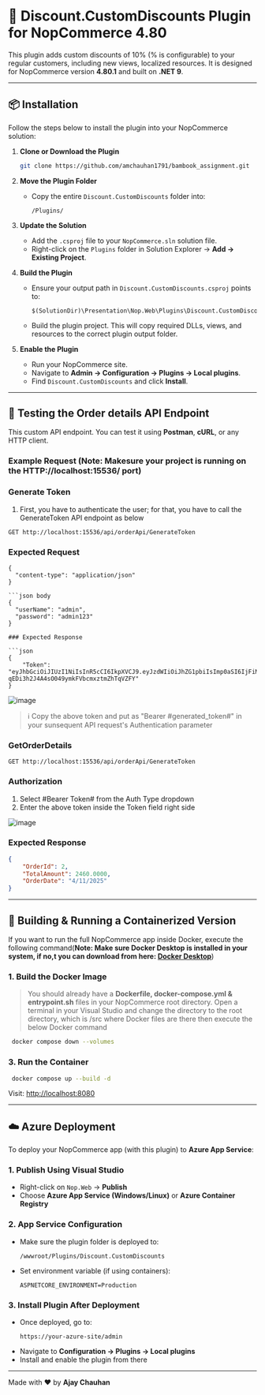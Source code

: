 # 🧩 Discount.CustomDiscounts Plugin for NopCommerce 4.80

This plugin adds custom discounts of 10% (% is configurable) to your regular customers, including new views, localized resources. It is designed for NopCommerce version **4.80.1** and built on **.NET 9**.

---

## 📦 Installation

Follow the steps below to install the plugin into your NopCommerce solution:

1. **Clone or Download the Plugin**
   ```bash
   git clone https://github.com/amchauhan1791/bambook_assignment.git
   ```

2. **Move the Plugin Folder**
   - Copy the entire `Discount.CustomDiscounts` folder into:
     ```
     /Plugins/
     ```

3. **Update the Solution**
   - Add the `.csproj` file to your `NopCommerce.sln` solution file.
   - Right-click on the `Plugins` folder in Solution Explorer → **Add → Existing Project**.

4. **Build the Plugin**
   - Ensure your output path in `Discount.CustomDiscounts.csproj` points to:
     ```
     $(SolutionDir)\Presentation\Nop.Web\Plugins\Discount.CustomDiscounts
     ```
   - Build the plugin project. This will copy required DLLs, views, and resources to the correct plugin output folder.

5. **Enable the Plugin**
   - Run your NopCommerce site.
   - Navigate to **Admin → Configuration → Plugins → Local plugins**.
   - Find `Discount.CustomDiscounts` and click **Install**.

---

## 🔌 Testing the Order details API Endpoint

This custom API endpoint. You can test it using **Postman**, **cURL**, or any HTTP client.

### Example Request (Note: Makesure your project is running on the HTTP://localhost:15536/ port)
### Generate Token
1. First, you have to authenticate the user; for that, you have to call the GenerateToken API endpoint as below

```http
GET http://localhost:15536/api/orderApi/GenerateToken
```
### Expected Request
```Headers
{
  "content-type": "application/json" 
}

```json body
{
  "userName": "admin",
  "password": "admin123"
}

### Expected Response

```json
{
    "Token": "eyJhbGciOiJIUzI1NiIsInR5cCI6IkpXVCJ9.eyJzdWIiOiJhZG1pbiIsImp0aSI6IjFiMjhjYWE1LWQ3ZmEtNDI0Ni05NWRkLWE4ODU5NThmMzY3MCIsImV4cCI6MTc0NDc5Nzk4NiwiaXNzIjoiQmFtYm9vIENhcmRzIiwiYXVkIjoiQ3VzdG9tZXJzIG9yIFN0YWZmIn0.6xfhU7-qEDi3h2J4A4sO049ymkFVbcmxztmZhTqVZFY"
}
```
![image](https://github.com/user-attachments/assets/ebbb8256-bbd7-4728-9d15-b25786ae15ce)


> ℹ️ Copy the above token and put as "Bearer #generated_token#" in your sunsequent API request's Authentication parameter

### GetOrderDetails

```http
GET http://localhost:15536/api/orderApi/GenerateToken
```
### Authorization
1. Select #Bearer Token# from the Auth Type dropdown
2. Enter the above token inside the Token field right side
   
![image](https://github.com/user-attachments/assets/e6e420e4-f845-4269-8788-af466dfd0b9a)

### Expected Response

```json
{
    "OrderId": 2,
    "TotalAmount": 2460.0000,
    "OrderDate": "4/11/2025"
}
```
---

## 🐳 Building & Running a Containerized Version

If you want to run the full NopCommerce app inside Docker, execute the following command(**Note: Make sure Docker Desktop is installed in your system, if no,t you can download from here: <a target="_blank" href="https://www.docker.com/products/docker-desktop">Docker Desktop</a>**)

### 1. **Build the Docker Image**

> You should already have a **Dockerfile, docker-compose.yml & entrypoint.sh** files in your NopCommerce root directory.
> Open a terminal in your Visual Studio and change the directory to the root directory, which is /src where Docker files are there then execute the below Docker command

```bash
 docker compose down --volumes
```

### 3. **Run the Container**

```bash
 docker compose up --build -d
```

Visit: [http://localhost:8080](http://localhost:8080)

---

## ☁️ Azure Deployment

To deploy your NopCommerce app (with this plugin) to **Azure App Service**:

### 1. **Publish Using Visual Studio**
- Right-click on `Nop.Web` → **Publish**
- Choose **Azure App Service (Windows/Linux)** or **Azure Container Registry**

### 2. **App Service Configuration**
- Make sure the plugin folder is deployed to:
  ```
  /wwwroot/Plugins/Discount.CustomDiscounts
  ```

- Set environment variable (if using containers):
  ```env
  ASPNETCORE_ENVIRONMENT=Production
  ```

### 3. **Install Plugin After Deployment**
- Once deployed, go to:
  ```
  https://your-azure-site/admin
  ```
- Navigate to **Configuration → Plugins → Local plugins**
- Install and enable the plugin from there

---

Made with ❤️ by **Ajay Chauhan**

